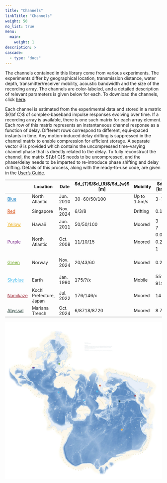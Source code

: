 ```yaml
---
title: "Channels"
linkTitle: "Channels"
weight: 50
no_list: true
menu:
  main:
    weight: 1
description: >
cascade:
  - type: "docs"
---
```


The channels contained in this library come from various experiments. The experiments differ by geographical location, transmission distance, water depth, transmitter/receiver mobility, acoustic bandwidth and the size of the recording array. The channels are color-labeled, and a detailed description of relevant parameters is given below for each. To download the channels, click [here](https://www.dropbox.com/scl/fo/3gyt4cgw47jfx716v0epd/AIqYaL5S2RxGylREu3sn-vY?rlkey=w2mvoklkm42zrrf6k6lwlzcxu&st=u3u6b5r9&dl=0).

Each channel is estimated from the experimental data and stored in a matrix ${\bf C}$ of complex-baseband impulse responses evolving over time. If a recording array is available, there is one such matrix for each array element. Each row of this matrix represents an instantaneous channel response as a function of delay. Different rows correspond to different, equi-spaced instants in time. Any motion-induced delay drifting is suppressed in the channel matrix to enable compression for efficient storage. A separate vector $\theta$ is provided which contains the uncompressed time-varying channel phase that is directly related to the delay. To fully reconstruct the channel, the matrix ${\bf C}$ needs to be uncompressed, and the phase/delay needs to be imparted to re-introduce phase shifting and delay drifting. Details of this process, along with the ready-to-use code, are given in the [User’s Guide](/docs).


<style>
  th {
    font-size: 14px;
  }
  td {
    font-size: 14px;
  }
</style>
<table><thead>
  <tr>
    <th></th>
    <th>Location</th>
    <th>Date</th>
    <th>$d_{T}$/$d_{R}$/$d_{w}$ [m]</th>
    <th>Mobility</th>
    <th>$d$ [km]</th>
    <th>$f_c$ [kHz]</th>
    <th>$R$ [kHz]</th>
    <th>Array</th>
    <th>$M$</th>
    <th>$\ell$ [m]</th>
  </tr></thead>
<tbody>
  <tr>
    <td><a href="blue" style="color: #0072BD">Blue</a></td>
    <td>North Atlantic</td>
    <td>Jun. 2010</td>
    <td>30-60/50/100</td>
    <td>Up to 1.5m/s</td>
    <td>3-7</td>
    <td>13</td>
    <td>$10^7/2048$</td>
    <td>Vertical</td>
    <td>12</td>
    <td>12</td>
  </tr>
  <tr>
    <td><a href="red" style="color: #D95319">Red</a></td>
    <td>Singapore</td>
    <td>Nov. 2024</td>
    <td>6/3/8</td>
    <td>Drifting</td>
    <td>0.1</td>
    <td>25</td>
    <td>9.6</td>
    <td>Vertical</td>
    <td>3</td>
    <td>0.8</td>
  </tr>
  <tr>
    <td rowspan="2"><a href="yellow" style="color: #EDB120">Yellow</a></td>
    <td rowspan="2">Hawaii</td>
    <td rowspan="2">Jun. 2011</td>
    <td rowspan="2">50/50/100</td>
    <td rowspan="2">Moored</td>
    <td>3</td>
    <td rowspan="2">13</td>
    <td rowspan="2">6.25</td>
    <td rowspan="2">Vertical</td>
    <td rowspan="2">24</td>
    <td>5</td>
  </tr>
  <tr>
    <td>7</td>
    <td>20</td>
  </tr>
  <tr>
    <td rowspan="3"><a href="purple" style="color: #7E2F8E">Purple</a></td>
    <td rowspan="3">North Atlantic</td>
    <td rowspan="3">Oct. 2008</td>
    <td rowspan="3">11/10/15</td>
    <td rowspan="3">Moored</td>
    <td>0.06</td>
    <td rowspan="3">12.5</td>
    <td rowspan="3">6.5</td>
    <td>Cross</td>
    <td>32</td>
    <td>3.75</td>
  </tr>
  <tr>
    <td>0.2</td>
    <td>Vertical</td>
    <td>24</td>
    <td>5</td>
  </tr>
  <tr>
    <td>1</td>
    <td>Vertical</td>
    <td>12</td>
    <td>12</td>
  </tr>
  <tr>
    <td rowspan="3"><a href="green" style="color: #77AC30">Green</a></td>
    <td rowspan="3">Norway</td>
    <td rowspan="3">Nov. 2024</td>
    <td rowspan="3">20/43/60</td>
    <td rowspan="3">Moored</td>
    <td rowspan="3">0.27</td>
    <td>6</td>
    <td>4.5</td>
    <td colspan="3" rowspan="3">N/A</td>
  </tr>
  <tr>
    <td>11.52</td>
    <td>5.625</td>
  </tr>
  <tr>
    <td>28</td>
    <td>9</td>
  </tr>
  <tr>
    <td rowspan="2"><a href="sky" style="color: #4DBFEF">Skyblue</a></td>
    <td rowspan="2">Earth</td>
    <td rowspan="2">Jan. 1990</td>
    <td rowspan="2">175/?/x</td>
    <td rowspan="2">Mobile</td>
    <td>5513</td>
    <td rowspan="2">57</td>
    <td rowspan="2">11.4</td>
    <td colspan="3">N/A</td>
  </tr>
  <tr>
    <td>9192</td>
    <td>Vertical</td>
    <td>4</td>
    <td>?</td>
  </tr>
   <tr>
    <td rowspan="1"><a href="namikaze" style="color: #A12C3A">Namikaze</a></td>
    <td>Kochi Prefecture, Japan</td>
    <td>Jul. 2022</td>
    <td>176/146/x</td>
    <td>Moored</td>
    <td>14</td>
    <td>6</td>
    <td>4</td>
    <td>Vertical</td>
    <td>24</td>
    <td>x</td>
  </tr>
  <tr>
    <td rowspan="3"><a href="abyssal" style="color: #254038">Abyssal</a></td>
    <td>Mariana Trench</td>
    <td>Oct. 2024</td>
    <td>6/8718/8720</td>
    <td>Moored</td>
    <td>8.72</td>
    <td>18</td>
    <td>12.5</td>
    <td>Circular</td>
    <td>8</td>
    <td>x</td>
  </tr>
</tbody></table>

![](SpilhausBathymetry.jpg)
